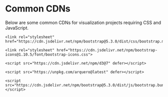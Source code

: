 # Common CDNs

Below are some common CDNs for visualization projects requiring CSS and JavaScript.

```
<link rel="stylesheet" href="https://cdn.jsdelivr.net/npm/bootstrap@5.3.0/dist/css/bootstrap.min.css">

<link rel="stylesheet" href="https://cdn.jsdelivr.net/npm/bootstrap-icons@1.10.5/font/bootstrap-icons.css">

<script src="https://cdn.jsdelivr.net/npm/d3@7" defer></script>

<script src="https://unpkg.com/arquero@latest" defer></script>

<script src="https://cdn.jsdelivr.net/npm/bootstrap@5.3.0/dist/js/bootstrap.bundle.min.js"></script>
```